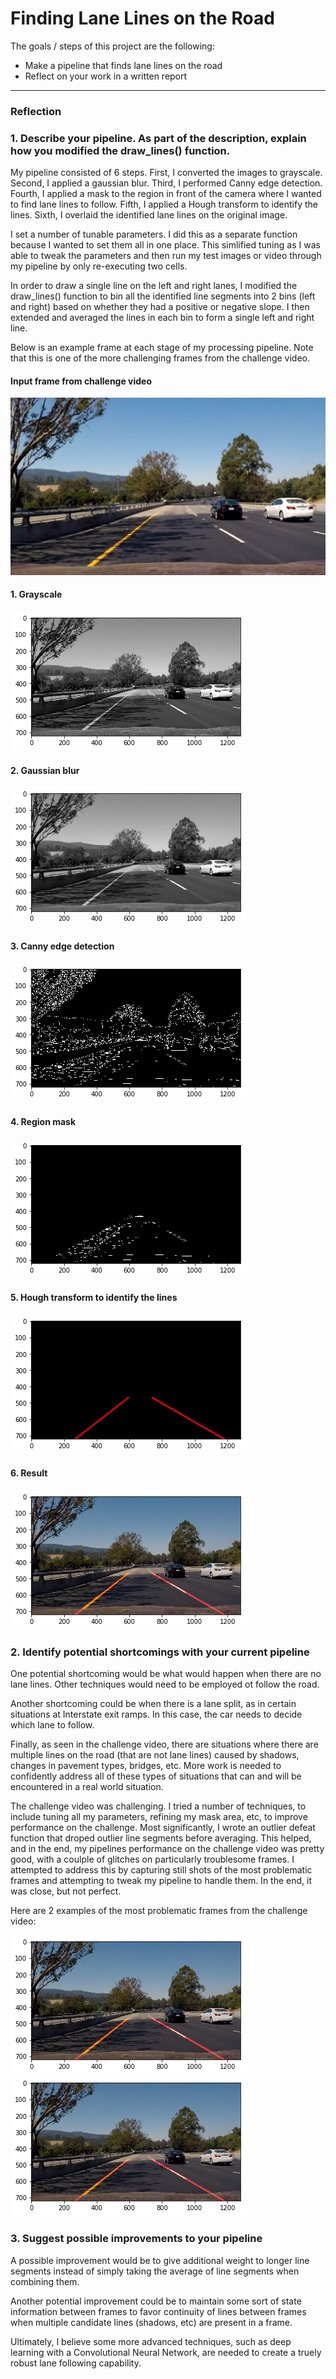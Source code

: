 # **Finding Lane Lines on the Road** 

The goals / steps of this project are the following:
* Make a pipeline that finds lane lines on the road
* Reflect on your work in a written report


[//]: # (Image References)

[image1]: ./test_images/challenge2.jpg "input"
[image2]: ./writeup_images/gray.png "gray"
[image3]: ./writeup_images/gray_blur.png "gray_blur"
[image4]: ./writeup_images/edges.png "edges"
[image5]: ./writeup_images/masked.png "masked"
[image6]: ./writeup_images/lines.png "lines"
[image7]: ./writeup_images/result.png "result"
[image8]: ./writeup_images/result.png "result_problem"

---

### Reflection

### 1. Describe your pipeline. As part of the description, explain how you modified the draw_lines() function.

My pipeline consisted of 6 steps. First, I converted the images to grayscale.  Second, I applied a gaussian blur.  Third, I performed Canny edge detection.  Fourth, I applied a mask to the region in front of the camera where I wanted to find lane lines to follow.  Fifth, I applied a Hough transform to identify the lines.  Sixth, I overlaid the identified lane lines on the original image.

I set a number of tunable parameters.  I did this as a separate function because I wanted to set them all in one place.  This simlified tuning as I was able to tweak the parameters and then run my test images or video through my pipeline by only re-executing two cells.  

In order to draw a single line on the left and right lanes, I modified the draw_lines() function to bin all the identified line segments into 2 bins (left and right) based on whether they had a positive or negative slope.  I then extended and averaged the lines in each bin to form a single left and right line.

Below is an example frame at each stage of my processing pipeline.  Note that this is one of the more challenging frames from the challenge video.

#### Input frame from challenge video
![alt text][image1]

#### 1. Grayscale
![alt text][image2]

#### 2. Gaussian blur
![alt text][image3]

#### 3. Canny edge detection
![alt text][image4]

#### 4. Region mask
![alt text][image5]

#### 5. Hough transform to identify the lines
![alt text][image6]

#### 6. Result
![alt text][image7]


### 2. Identify potential shortcomings with your current pipeline

One potential shortcoming would be what would happen when there are no lane lines.  Other techniques would need to be employed ot follow the road.

Another shortcoming could be when there is a lane split, as in certain situations at Interstate exit ramps.  In this case, the car needs to decide which lane to follow.  

Finally, as seen in the challenge video, there are situations where there are multiple lines on the road (that are not lane lines) caused by shadows, changes in pavement types, bridges, etc.  More work is needed to confidently address all of these types of situations that can and will be encountered in a real world situation.

The challenge video was challenging.  I tried a number of techniques, to include tuning all my parameters, refining my mask area, etc, to improve performance on the challenge.  Most significantly, I wrote an outlier defeat function that droped outlier line segments before averaging.  This helped, and in the end, my pipelines performance on the challenge video was pretty good, with a coulple of glitches on particularly troublesome frames.  I attempted to address this by capturing still shots of the most problematic frames and attempting to tweak my pipeline to handle them.  In the end, it was close, but not perfect.

Here are 2 examples of the most problematic frames from the challenge video:

![alt text][image7] ![alt text][image8]

### 3. Suggest possible improvements to your pipeline

A possible improvement would be to give additional weight to longer line segments instead of simply taking the average of line segments when combining them.

Another potential improvement could be to maintain some sort of state information between frames to favor continuity of lines between frames when multiple candidate lines (shadows, etc) are present in a frame.

Ultimately, I believe some more advanced techniques, such as deep learning with a Convolutional Neural Network, are needed to create a truely robust lane following capability.


